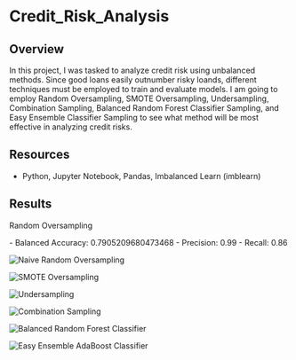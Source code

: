 # Credit_Risk_Analysis

## Overview

In this project, I was tasked to analyze credit risk using unbalanced methods. Since good loans easily outnumber risky loands, different techniques must be employed to train and evaluate models. I am going to employ Random Oversampling, SMOTE Oversampling, Undersampling, Combination Sampling, Balanced Random Forest Classifier Sampling, and Easy Ensemble Classifier Sampling to see what method will be most effective in analyzing credit risks.

## Resources
- Python, Jupyter Notebook, Pandas, Imbalanced Learn (imblearn)

## Results

<p>Random Oversampling</p>
- Balanced Accuracy: 0.7905209680473468
- Precision: 0.99
- Recall: 0.86

![Naive Random Oversampling](https://user-images.githubusercontent.com/102476861/179847554-740582e2-4ffa-448a-9b84-97e907bcbc21.png)

![SMOTE Oversampling](https://user-images.githubusercontent.com/102476861/179847586-a3c13c5d-baae-43a4-abe4-dffdbe7e228b.png)

![Undersampling](https://user-images.githubusercontent.com/102476861/179847614-0b998a6a-6e49-4490-a7dd-3babb736d58c.png)

![Combination Sampling](https://user-images.githubusercontent.com/102476861/179847638-65eaa06b-ddc5-4fd0-8b9a-de12df0fe6d9.png)

![Balanced Random Forest Classifier](https://user-images.githubusercontent.com/102476861/179847652-0b0d8a04-a843-417e-ab09-4836a1027bf6.png)

![Easy Ensemble AdaBoost Classifier](https://user-images.githubusercontent.com/102476861/179847680-91314614-772e-4933-bbe0-3d697740c543.png)
